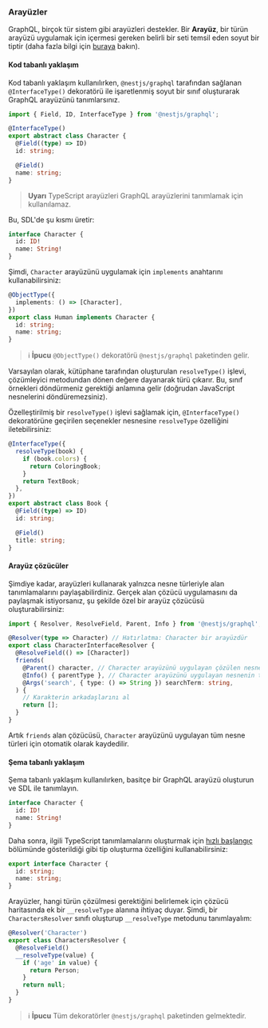 ### Arayüzler

GraphQL, birçok tür sistem gibi arayüzleri destekler. Bir **Arayüz**, bir türün arayüzü uygulamak için içermesi gereken belirli bir seti temsil eden soyut bir tiptir (daha fazla bilgi için [buraya](https://graphql.org/learn/schema/#interfaces) bakın).

#### Kod tabanlı yaklaşım

Kod tabanlı yaklaşım kullanılırken, `@nestjs/graphql` tarafından sağlanan `@InterfaceType()` dekoratörü ile işaretlenmiş soyut bir sınıf oluşturarak GraphQL arayüzünü tanımlarsınız.

```typescript
import { Field, ID, InterfaceType } from '@nestjs/graphql';

@InterfaceType()
export abstract class Character {
  @Field((type) => ID)
  id: string;

  @Field()
  name: string;
}
```

> **Uyarı** TypeScript arayüzleri GraphQL arayüzlerini tanımlamak için kullanılamaz.

Bu, SDL'de şu kısmı üretir:

```graphql
interface Character {
  id: ID!
  name: String!
}
```

Şimdi, `Character` arayüzünü uygulamak için `implements` anahtarını kullanabilirsiniz:

```typescript
@ObjectType({
  implements: () => [Character],
})
export class Human implements Character {
  id: string;
  name: string;
}
```

> ℹ️ **İpucu** `@ObjectType()` dekoratörü `@nestjs/graphql` paketinden gelir.

Varsayılan olarak, kütüphane tarafından oluşturulan `resolveType()` işlevi, çözümleyici metodundan dönen değere dayanarak türü çıkarır. Bu, sınıf örnekleri döndürmeniz gerektiği anlamına gelir (doğrudan JavaScript nesnelerini döndüremezsiniz).

Özelleştirilmiş bir `resolveType()` işlevi sağlamak için, `@InterfaceType()` dekoratörüne geçirilen seçenekler nesnesine `resolveType` özelliğini iletebilirsiniz:

```typescript
@InterfaceType({
  resolveType(book) {
    if (book.colors) {
      return ColoringBook;
    }
    return TextBook;
  },
})
export abstract class Book {
  @Field((type) => ID)
  id: string;

  @Field()
  title: string;
}
```

#### Arayüz çözücüler

Şimdiye kadar, arayüzleri kullanarak yalnızca nesne türleriyle alan tanımlamalarını paylaşabilirdiniz. Gerçek alan çözücü uygulamasını da paylaşmak istiyorsanız, şu şekilde özel bir arayüz çözücüsü oluşturabilirsiniz:

```typescript
import { Resolver, ResolveField, Parent, Info } from '@nestjs/graphql';

@Resolver(type => Character) // Hatırlatma: Character bir arayüzdür
export class CharacterInterfaceResolver {
  @ResolveField(() => [Character])
  friends(
    @Parent() character, // Character arayüzünü uygulayan çözülen nesne
    @Info() { parentType }, // Character arayüzünü uygulayan nesnenin türü
    @Args('search', { type: () => String }) searchTerm: string,
  ) {
    // Karakterin arkadaşlarını al
    return [];
  }
}
```

Artık `friends` alan çözücüsü, `Character` arayüzünü uygulayan tüm nesne türleri için otomatik olarak kaydedilir.

#### Şema tabanlı yaklaşım

Şema tabanlı yaklaşım kullanılırken, basitçe bir GraphQL arayüzü oluşturun ve SDL ile tanımlayın.

```graphql
interface Character {
  id: ID!
  name: String!
}
```

Daha sonra, ilgili TypeScript tanımlamalarını oluşturmak için [hızlı başlangıç](/docs/graphql/quick-start) bölümünde gösterildiği gibi tip oluşturma özelliğini kullanabilirsiniz:

```typescript
export interface Character {
  id: string;
  name: string;
}
```

Arayüzler, hangi türün çözülmesi gerektiğini belirlemek için çözücü haritasında ek bir `__resolveType` alanına ihtiyaç duyar. Şimdi, bir `CharactersResolver` sınıfı oluşturup `__resolveType` metodunu tanımlayalım:

```typescript
@Resolver('Character')
export class CharactersResolver {
  @ResolveField()
  __resolveType(value) {
    if ('age' in value) {
      return Person;
    }
    return null;
  }
}
```

> ℹ️ **İpucu** Tüm dekoratörler `@nestjs/graphql` paketinden gelmektedir.